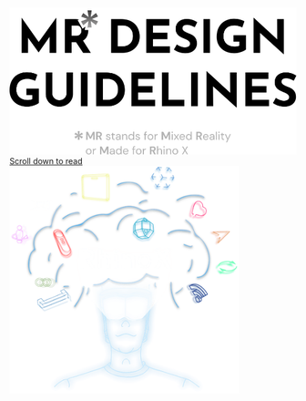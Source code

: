 <!-- ![logo](_media/icon.svg) -->
<div class="cover_custom" style="">
	<div class="left" style="">
		<img src="./images/MRDesignGuidelinesTitle.svg" style="">
		<br>
		<a  href="#/?id=introduction" style="">Scroll down to read</a>
	</div>
	<div class="right" style="">
		<img width="80%" src="./images/title_img.png">
	</div>
</div>
<!-- # MR Design Guidelines

> MR stands for Mixed Reality or Made for [Rhino X](http://www.ximmerse.com/index/rhinox/index.html)
[Scroll down to read](/?id=introduction)
![color](#000000) -->




